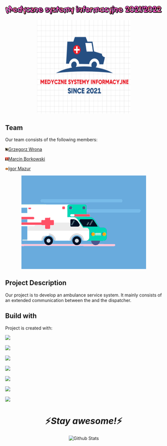 ![GIF](Logo/MSI.gif)

<div align="center">
  <a href="https://github.com/vroniu/zajecia-msi">
    <img src="Logo/Logo.png" alt="Logo" width="300" height="300">
  </a>
</div>

## Team
Our team consists of the following members:

<img src="Logo/Crow.jpg" alt="Crow" width="10" height="10">[Grzegorz Wrona](https://github.com/vroniu) 

<img src="Logo/Olsza.png" alt="Crow" width="10" height="10">[Marcin Borkowski](https://github.com/MarBor2000)

<img src="Logo/makaron.jfif" alt="Crow" width="10" height="10">[Igor Mazur](https://github.com/ijmazur)

<div align="center">

![GIF](Logo/gifekTaki4Fun.gif)

</div>

## Project Description 
Our project is to develop
an ambulance service system.
It mainly consists of
an extended communication
between the 
and the dispatcher.

## Build with
Project is created with:

[<img src="https://img.shields.io/badge/redis-%23DC382D.svg?&style=for-the-badge&logo=redis&logoColor=white" />](https://redis.io)

[<img src="https://img.shields.io/badge/react-%2361DAFB.svg?&style=for-the-badge&logo=react&logoColor=black" />](https://reactjs.org)

[<img src="https://img.shields.io/badge/celery-%2337814A.svg?&style=for-the-badge&logo=celery&logoColor=white" />](https://docs.celeryproject.org/en/stable/)

[<img src="https://img.shields.io/badge/docker-%232496ED.svg?&style=for-the-badge&logo=docker&logoColor=white" />](https://www.docker.com)

[<img src="https://img.shields.io/badge/python-%233776AB.svg?&style=for-the-badge&logo=python&logoColor=white" />](https://www.python.org)

[<img src="https://img.shields.io/badge/bootstrap-%237952B3.svg?&style=for-the-badge&logo=bootstrap&logoColor=white" />](https://getbootstrap.com)

[<img src="https://img.shields.io/badge/javascript-%23F7DF1E.svg?&style=for-the-badge&logo=javascript&logoColor=black" />](https://www.javascript.com)



<h1 align='center'>⚡️<i>Stay awesome!</i>⚡️</h1>

<p align="center">
        <img src="https://raw.githubusercontent.com/bornmay/bornmay/Update/svg/Bottom.svg" alt="Github Stats" />
</p>

